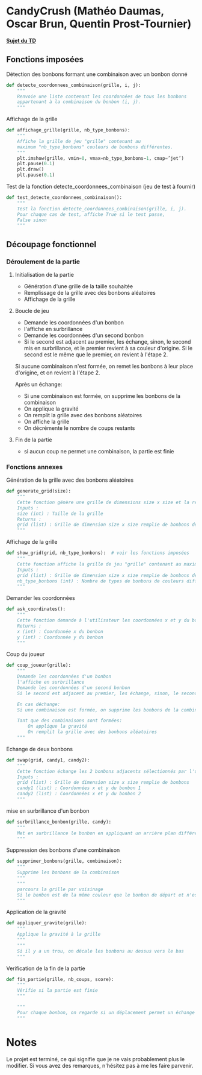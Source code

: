 # CandyCrush (Mathéo Daumas, Oscar Brun, Quentin Prost-Tournier)
 
[**Sujet du TD**](https://moodle.insa-lyon.fr/pluginfile.php/359009/mod_resource/content/2/Mini_projet_ISN2_v3.pdf)

## Fonctions imposées


Détection des bonbons formant une combinaison avec un bonbon donné


```python	
def detecte_coordonnees_combinaison(grille, i, j):
    """
    Renvoie une liste contenant les coordonnées de tous les bonbons
    appartenant à la combinaison du bonbon (i, j).
    """
```

Affichage de la grille

```python
def affichage_grille(grille, nb_type_bonbons):
    """
    Affiche la grille de jeu "grille" contenant au
    maximum "nb_type_bonbons" couleurs de bonbons différentes.
    """
    plt.imshow(grille, vmin=0, vmax=nb_type_bonbons−1, cmap=’jet’)
    plt.pause(0.1)
    plt.draw()
    plt.pause(0.1)
```

Test de la fonction detecte_coordonnees_combinaison (jeu de test à fournir)

```python
def test_detecte_coordonnees_combinaison():
    """
    Test la fonction detecte_coordonnees_combinaison(grille, i, j).
    Pour chaque cas de test, affiche True si le test passe,
    False sinon
    """
```

## Découpage fonctionnel

### Déroulement de la partie
1. Initialisation de la partie
    - Génération d'une grille de la taille souhaitée
    - Remplissage de la grille avec des bonbons aléatoires
    - Affichage de la grille


2. Boucle de jeu
    - Demande les coordonnées d'un bonbon
    - l'affiche en surbrillance
    - Demande les coordonnées d'un second bonbon
    - Si le second est adjacent au premier, les échange, sinon, le second mis en surbrillance, et le premier revient à sa couleur d'origine. Si le second est le même que le premier, on revient à l'étape 2.

     Si aucune combinaison n'est formée, on remet les bonbons à leur place d'origine, et on revient à l'étape 2.

    Après un échange:
    - Si une combinaison est formée, on supprime les bonbons de la combinaison
    - On applique la gravité
    - On remplit la grille avec des bonbons aléatoires
    - On affiche la grille
    - On décrémente le nombre de coups restants

3. Fin de la partie
    - si aucun coup ne permet une combinaison, la partie est finie

### Fonctions annexes

Génération de la grille avec des bonbons aléatoires

```python
def generate_grid(size):
    """
    Cette fonction génère une grille de dimensions size x size et la remplit de bonbons de couleur aléatoire
    Inputs :
    size (int) : Taille de la grille
    Returns :
    grid (list) : Grille de dimension size x size remplie de bonbons de couleur aléatoire
    """
```

Affichage de la grille

```python
def show_grid(grid, nb_type_bonbons):  # voir les fonctions imposées
    """
    Cette fonction affiche la grille de jeu "grille" contenant au maximum "nb_type_bonbons" couleurs de bonbons différentes
    Inputs :
    grid (list) : Grille de dimension size x size remplie de bonbons de couleur aléatoire
    nb_type_bonbons (int) : Nombre de types de bonbons de couleurs différentes
    """
```

Demander les coordonnées

```python
def ask_coordinates():
    """
    Cette fonction demande à l'utilisateur les coordonnées x et y du bonbon qu'il souhaite sélectionner
    Returns :
    x (int) : Coordonnée x du bonbon
    y (int) : Coordonnée y du bonbon
    """
```

Coup du joueur

```python
def coup_joueur(grille):
    """
    Demande les coordonnées d'un bonbon
    l'affiche en surbrillance
    Demande les coordonnées d'un second bonbon
    Si le second est adjacent au premier, les échange, sinon, le second mis en surbrillance, et le premier revient à sa couleur d'origine. Si le second est le même que le premier, on revient à l'étape 2.

    En cas déchange:
    Si une combinaison est formée, on supprime les bonbons de la combinaison

    Tant que des combinaisons sont formées:
        On applique la gravité
        On remplit la grille avec des bonbons aléatoires
    """
```

Echange de deux bonbons

```python
def swap(grid, candy1, candy2):
    """
    Cette fonction échange les 2 bonbons adjacents sélectionnés par l'utilisateur
    Inputs :
    grid (list) : Grille de dimension size x size remplie de bonbons
    candy1 (list) : Coordonnées x et y du bonbon 1
    candy2 (list) : Coordonnées x et y du bonbon 2
    """  
```

mise en surbrillance d'un bonbon

```python
def surbrillance_bonbon(grille, candy):
    """
    Met en surbrillance le bonbon en appliquant un arrière plan différent
    """
```

Suppression des bonbons d'une combinaison

```python
def supprimer_bonbons(grille, combinaison):
    """
    Supprime les bonbons de la combinaison
    """
    """
    parcours la grille par voisinage
    Si le bonbon est de la même couleur que le bonbon de départ et n'est pas déjà dans la liste, on l'ajoute
    """
```

Application de la gravité

```python
def appliquer_gravite(grille):
    """
    Applique la gravité à la grille
    """
    """
    Si il y a un trou, on décale les bonbons au dessus vers le bas
    """
```

Verification de la fin de la partie

```python
def fin_partie(grille, nb_coups, score):
    """
    Vérifie si la partie est finie
    """

    """
    Pour chaque bonbon, on regarde si un déplacement permet un échange
    """
```

# Notes
Le projet est terminé, ce qui signifie que je ne vais probablement 
plus le modifier. Si vous avez des remarques, n'hésitez pas à me les faire parvenir.



